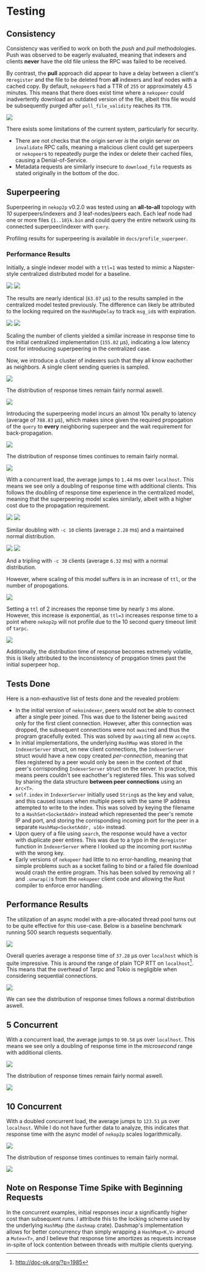 # Testing
## Consistency
Consistency was verified to work on both the *push* and *pull* methodologies.
Push was observed to be eagerly evaluated, meaning that indexers and clients
**never** have the old file unless the RPC was failed to be received. 

By contrast, the **pull** approach did appear to have a delay between a client's
re`register` and the file to be deleted from **all** indexers and leaf nodes
with a cached copy. By default, `nekopeer`s had a TTR of `255` or approximately
4.5 minutes. This means that there does exist time where a `nekopeer` could
inadvertently download an outdated version of the file, albeit this file would
be subsequently purged after `poll_file_validity` reaches its `TTR`.

![](docs/consistency.png)

There exists some limitations of the current system, particularly for security.
- There are not checks that the origin server *is* the origin server on
  `invalidate` RPC calls, meaning a malicious client could get superpeers or
  `nekopeer`s to repeatedly purge the index or delete their cached files,
  causing a Denial-of-Service.
- Metadata requests are similarly insecure to `download_file` requests as stated
  originally in the bottom of the doc.

## Superpeering
Superpeering in `nekop2p` v0.2.0 was tested using an **all-to-all** topology
with *10* superpeers/indexers and *3* leaf-nodes/peers each. Each leaf node had
one or more files `{1..10}k.bin` and could query the entire network using its
connected superpeer/indexer with `query`.

Profiling results for superpeering is available in `docs/profile_superpeer`.

### Performance Results
Initially, a single indexer model with a `ttl=1` was tested to mimic a
Napster-style centralized distributed model for a baseline.

![](profile_superpeer/profile-1-1-1-scatter.png)
![](profile_superpeer/profile-1-1-1-hist.png)

The results are nearly identical (`63.07` µs) to the results sampled in the
centralized model tested previously. The difference can likely be attributed to
the locking required on the `HashMapDelay` to track `msg_id`s with expiration.

![](profile_superpeer/profile-1-10-1-scatter.png)
![](profile_superpeer/profile-1-10-1-hist.png)

Scaling the number of clients yielded a similar increase in response time to the
initial centralized implementation (`155.02` µs), indicating a low latency cost for
introducing superpeering in the centralized case.

Now, we introduce a cluster of indexers such that they all know eachother as
neighbors. A single client sending queries is sampled.

![](profile_superpeer/profile-10-1-1-scatter.png)

The distribution of response times remain fairly normal aswell.

![](profile_superpeer/profile-10-1-1-hist.png)

Introducing the superpeering model incurs an almost 10x penalty to latency
(average of `788.83` µs), which makes since given the required propogation of
the `query` to **every** neighboring superpeer and the wait requirement for
back-propagation.

![](profile_superpeer/profile-10-5-1-scatter.png)

The distribution of response times continues to remain fairly normal.

![](profile_superpeer/profile-10-5-1-hist.png)

With a concurrent load, the average jumps to `1.44` ms over `localhost`. This
means we see only a doubling of response time with additional clients. This
follows the doubling of response time experience in the centralized model,
meaning that the superpeering model scales similarly, albeit with a higher cost
due to the propagation requirement.

![](profile_superpeer/profile-10-10-1-scatter.png)
![](profile_superpeer/profile-10-10-1-hist.png)

Similar doubling with `-c 10` clients (average `2.28` ms) and a maintained
normal distribution.

![](profile_superpeer/profile-10-30-1-scatter.png)
![](profile_superpeer/profile-10-30-1-hist.png)

And a tripling with `-c 30` clients (average `6.32` ms) with a normal
distribution.

However, where scaling of this model suffers is in an increase of `ttl`, or the
number of propogations.

![](profile_superpeer/profile-10-30-2-scatter.png)

Setting a `ttl` of $2$ increases the reponse time by nearly `3` ms alone.
However, this increase is exponential, as `ttl=3` increases response time to a
point where `nekop2p` will not profile due to the 10 second query timeout limit
of `tarpc`.

![](profile_superpeer/profile-10-30-2-hist.png)

Additionally, the distribution time of response becomes extremely volatile, this
is likely attributed to the inconsistency of propgation times past the initial
superpeer hop.

## Tests Done
Here is a non-exhaustive list of tests done and the revealed problem:
- In the initial version of `nekoindexer`, peers would not be able to connect
  after a single peer joined. This was due to the listener being `await`ed only
  for the first client connection. However, after this connection was dropped,
  the subsequent connections were not `await`ed and thus the program gracefully
  exited. This was solved by `await`ing all new `accept`s.
- In initial implementations, the underlying `HashMap` was stored in the
  `IndexerServer` struct, on new client connections, the `IndexerServer` struct
  would have a new copy created *per-connection*, meaning that files registered
  by a peer would only be seen in the context of that peer's corrisponding
  `IndexerServer` struct on the server. In practice, this means peers couldn't
  see eachother's registered files. This was solved by sharing the data
  structure **between peer connections** using an `Arc<T>`.
- `self.index` in `IndexerServer` initially used `String`s as the key and value,
  and this caused issues when multiple peers with the same IP address attempted
  to write to the index. This was solved by keying the filename to a
  `HashSet<SocketAddr>` instead which represented the peer's remote IP and port,
  and storing the corrisponding incoming port for the peer in a separate
  `HashMap<SocketAddr, u16>` instead.
- Upon query of a file using `search`, the response would have a vector with
  duplicate peer entires. This was due to a typo in the `deregister` function in
  `IndexerServer` where I looked up the incoming port `HashMap` with the wrong
  key.
- Early versions of `nekopeer` had little to no error-handling, meaning that
  simple problems such as a socket failing to bind or a failed file download
  would crash the entire program. This has been solved by removing all `?` and
  `.unwrap()`s from the `nekopeer` client code and allowing the Rust compiler to
  enforce error handling.

## Performance Results
The utilization of an async model with a pre-allocated thread pool turns out to
be quite effective for this use-case. Below is a baseline benchmark running 500
search requests sequentially.

![](profile_results/profile-1-scatter.png)

Overall queries average a response time of `37.28` µs over `localhost` which is
quite impressive. This is around the range of plain TCP RTT on `localhost`[^1].
This means that the overhead of Tarpc and Tokio is negligible when considering
sequential connections.

![](profile_results/profile-1-hist.png)

We can see the distribution of response times follows a normal distribution
aswell.

## 5 Concurrent
With a concurrent load, the average jumps to `90.58` µs over `localhost`. This
means we see only a doubling of response time in the *microsecond* range with
additional clients.

![](profile_results/profile-5-scatter.png)

The distribution of response times remain fairly normal aswell.

![](profile_results/profile-5-hist.png)

## 10 Concurrent
With a doubled concurrent load, the average jumps to `123.51` µs over
`localhost`. While I do not have further data to analyze, this indicates that
response time with the async model of `nekop2p` scales logarithmically.

![](profile_results/profile-10-scatter.png)

The distribution of response times continues to remain fairly normal.

![](profile_results/profile-10-hist.png)

## Note on Response Time Spike with Beginning Requests
In the concurrent examples, initial responses incur a significantly higher cost
than subsequent runs. I attribute this to the locking scheme used by the
underlying `HashMap` (the `dashmap` crate). Dashmap's implementation allows for
better concurrency than simply wrapping a `HashMap<K,V>` around a `Mutex<T>`,
and I believe that response time amortizes as requests increase in-spite of
lock contention between threads with multiple clients querying.

[^1]: http://doc-ok.org/?p=1985

<!-- set vim: tw=80:
-->
